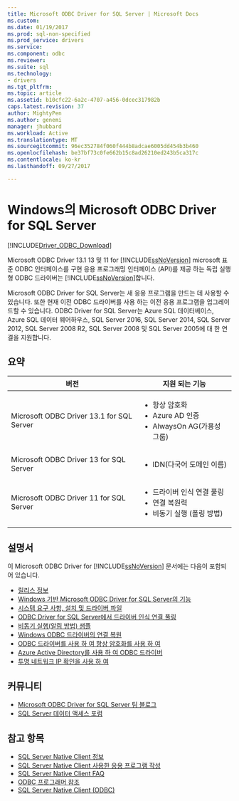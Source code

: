 ```yaml
---
title: Microsoft ODBC Driver for SQL Server | Microsoft Docs
ms.custom: 
ms.date: 01/19/2017
ms.prod: sql-non-specified
ms.prod_service: drivers
ms.service: 
ms.component: odbc
ms.reviewer: 
ms.suite: sql
ms.technology:
- drivers
ms.tgt_pltfrm: 
ms.topic: article
ms.assetid: b10cfc22-6a2c-4707-a456-0dcec317982b
caps.latest.revision: 37
author: MightyPen
ms.author: genemi
manager: jhubbard
ms.workload: Active
ms.translationtype: MT
ms.sourcegitcommit: 96ec352784f060f444b8adcae6005dd454b3b460
ms.openlocfilehash: be37bf73c0fe662b15c8ad26210ed243b5ca317c
ms.contentlocale: ko-kr
ms.lasthandoff: 09/27/2017

---
```

# <a name="microsoft-odbc-driver-for-sql-server-on-windows"></a>Windows의 Microsoft ODBC Driver for SQL Server
[!INCLUDE[Driver_ODBC_Download](../../../includes/driver_odbc_download.md)]

Microsoft ODBC Driver 13.1 13 및 11 for [!INCLUDE[ssNoVersion](../../../includes/ssnoversion_md.md)] microsoft 표준 ODBC 인터페이스를 구현 응용 프로그래밍 인터페이스 (API)를 제공 하는 독립 실행형 ODBC 드라이버는 [!INCLUDE[ssNoVersion](../../../includes/ssnoversion_md.md)]합니다.

Microsoft ODBC Driver for SQL Server는 새 응용 프로그램을 만드는 데 사용할 수 있습니다. 또한 현재 이전 ODBC 드라이버를 사용 하는 이전 응용 프로그램을 업그레이드할 수 있습니다. ODBC Driver for SQL Server는 Azure SQL 데이터베이스, Azure SQL 데이터 웨어하우스, SQL Server 2016, SQL Server 2014, SQL Server 2012, SQL Server 2008 R2, SQL Server 2008 및 SQL Server 2005에 대 한 연결을 지원합니다.  

## <a name="summary"></a>요약

| 버전       | 지원 되는 기능      |
| ------------- |---------------| 
| Microsoft ODBC Driver 13.1 for SQL Server     | <ul><li>항상 암호화</li><li>Azure AD 인증</li><li>AlwaysOn AG(가용성 그룹)</li></ul>   | 
| Microsoft ODBC Driver 13 for SQL Server      | <ul><li>IDN(다국어 도메인 이름)</li></ul> |
| Microsoft ODBC Driver 11 for SQL Server | <ul><li>드라이버 인식 연결 풀링</li><li>연결 복원력</li><li>비동기 실행 (폴링 방법)</li></ul> |    

## <a name="documentation"></a>설명서  
이 Microsoft ODBC Driver for [!INCLUDE[ssNoVersion](../../../includes/ssnoversion_md.md)] 문서에는 다음이 포함되어 있습니다.  
  
-   [릴리스 정보](../../../connect/odbc/windows/release-notes.md)  
-   [Windows 기반 Microsoft ODBC Driver for SQL Server의 기능](../../../connect/odbc/windows/features-of-the-microsoft-odbc-driver-for-sql-server-on-windows.md)  
-   [시스템 요구 사항, 설치 및 드라이버 파일](../../../connect/odbc/windows/system-requirements-installation-and-driver-files.md)  
-   [ODBC Driver for SQL Server에서 드라이버 인식 연결 풀링](../../../connect/odbc/windows/driver-aware-connection-pooling-in-the-odbc-driver-for-sql-server.md)  
-   [비동기 실행&#40;알림 방법&#41; 샘플](../../../connect/odbc/windows/asynchronous-execution-notification-method-sample.md)  
-   [Windows ODBC 드라이버의 연결 복원](../../../connect/odbc/windows/connection-resiliency-in-the-windows-odbc-driver.md)  
-   [ODBC 드라이버를 사용 하 여 항상 암호화를 사용 하 여](../../../connect/odbc/using-always-encrypted-with-the-odbc-driver.md)
-   [Azure Active Directory를 사용 하 여 ODBC 드라이버](../../../connect/odbc/using-azure-active-directory.md) 
-   [투명 네트워크 IP 확인을 사용 하 여](../../../connect/odbc/using-transparent-network-ip-resolution.md)   

## <a name="community"></a>커뮤니티  
- [Microsoft ODBC Driver for SQL Server 팀 블로그](http://blogs.msdn.com/sqlnativeclient/default.aspx)  
- [SQL Server 데이터 액세스 포럼](http://social.technet.microsoft.com/Forums/en/sqldataaccess/threads)  
  
## <a name="see-also"></a>참고 항목  
- [SQL Server Native Client 정보](https://msdn.microsoft.com/sqlserver/ff658532.aspx)   
- [SQL Server Native Client 사용한 응용 프로그램 작성](../../../relational-databases/native-client/applications/building-applications-with-sql-server-native-client.md)   
- [SQL Server Native Client FAQ](https://msdn.microsoft.com/sqlserver/aa937707.aspx)   
- [ODBC 프로그래머 참조](../../../odbc/reference/odbc-programmer-s-reference.md)   
- [SQL Server Native Client (ODBC)](../../../relational-databases/native-client/odbc/sql-server-native-client-odbc.md)  

